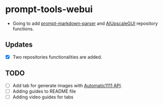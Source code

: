 # prompt-tools-webui

- Going to add [prompt-markdown-parser](https://github.com/alpertunga-bile/prompt-markdown-parser) and [AIUpscaleGUI](https://github.com/alpertunga-bile/AIUpscaleGUI) repository functions.

## Updates
- [x] Two repositories functionalities are added.

## TODO
- [ ] Add tab for generate images with [Automatic1111 API](https://github.com/AUTOMATIC1111/stable-diffusion-webui/wiki/API#api-guide-by-kilvoctu).
- [ ] Adding guides to README file
- [ ] Adding video guides for tabs
